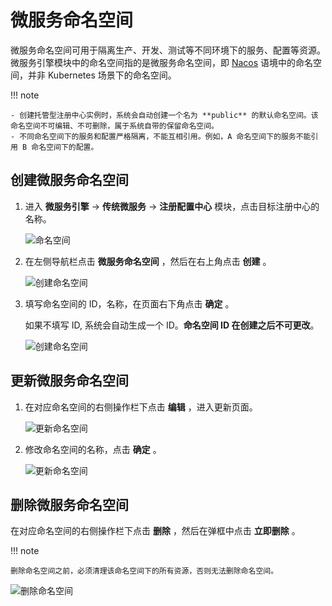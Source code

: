 # 微服务命名空间

微服务命名空间可用于隔离生产、开发、测试等不同环境下的服务、配置等资源。微服务引擎模块中的命名空间指的是微服务命名空间，即 [Nacos](https://nacos.io/zh-cn/docs/what-is-nacos.html) 语境中的命名空间，并非 Kubernetes 场景下的命名空间。

!!! note

    - 创建托管型注册中心实例时，系统会自动创建一个名为 **public** 的默认命名空间。该命名空间不可编辑、不可删除，属于系统自带的保留命名空间。
    - 不同命名空间下的服务和配置严格隔离，不能互相引用。例如，A 命名空间下的服务不能引用 B 命名空间下的配置。

## 创建微服务命名空间

1. 进入 __微服务引擎__ -> __传统微服务__ -> __注册配置中心__ 模块，点击目标注册中心的名称。

    ![命名空间](https://docs.daocloud.io/daocloud-docs-images/docs/zh/docs/skoala/images/ns-1.png)

2. 在左侧导航栏点击 __微服务命名空间__ ，然后在右上角点击 __创建__ 。
  
    ![创建命名空间](https://docs.daocloud.io/daocloud-docs-images/docs/zh/docs/skoala/images/create-ns-1.png)

3. 填写命名空间的 ID，名称，在页面右下角点击 __确定__ 。

    如果不填写 ID, 系统会自动生成一个 ID。**命名空间 ID 在创建之后不可更改**。

    ![创建命名空间](https://docs.daocloud.io/daocloud-docs-images/docs/zh/docs/skoala/images/create-ns-2.png)

## 更新微服务命名空间

1. 在对应命名空间的右侧操作栏下点击 __编辑__ ，进入更新页面。

    ![更新命名空间](https://docs.daocloud.io/daocloud-docs-images/docs/zh/docs/skoala/images/update-ns-1.png)

2. 修改命名空间的名称，点击 __确定__ 。
  
    ![更新命名空间](https://docs.daocloud.io/daocloud-docs-images/docs/zh/docs/skoala/images/update-ns-2.png)

## 删除微服务命名空间

在对应命名空间的右侧操作栏下点击 __删除__ ，然后在弹框中点击 __立即删除__ 。

!!! note
  
    删除命名空间之前，必须清理该命名空间下的所有资源，否则无法删除命名空间。

![删除命名空间](https://docs.daocloud.io/daocloud-docs-images/docs/zh/docs/skoala/images/delete-ns-1.png)